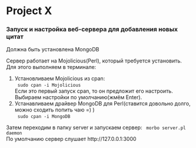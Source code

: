 <h1>Project X</h1>
<h3> Запуск и настройка веб-сервера для добавления новых цитат</h3>
<p>
Должна быть установлена MongoDB<br />

Сервер работает на Mojolicious(Perl), который требуется установить. Для этого выполняем в терминале:
<ol>
	<li> Установливаем Mojolicious из cpan:<br /> 
	<code lang="sh"> sudo cpan -i Mojolicious</code> <br />
	Если это первый запуск cpan, то он предложит его настроить. Выбираем настройки по умолчанию(жмём Enter).
	</li>
	<li>
		Устанавливаем драйвер MongoDB для Perl(ставится довольно долго, можно сходить попить чаю =) )<br />
		<code lang="sh"> sudo cpan -i MongoDB</code>
	</li>
</ol>
Затем переходим в папку server  и запускаем сервер: <code lang="sh"> morbo server.pl daemon</code> <br />
По умолчанию сервер слушает http://127.0.0.1:3000
</p>
